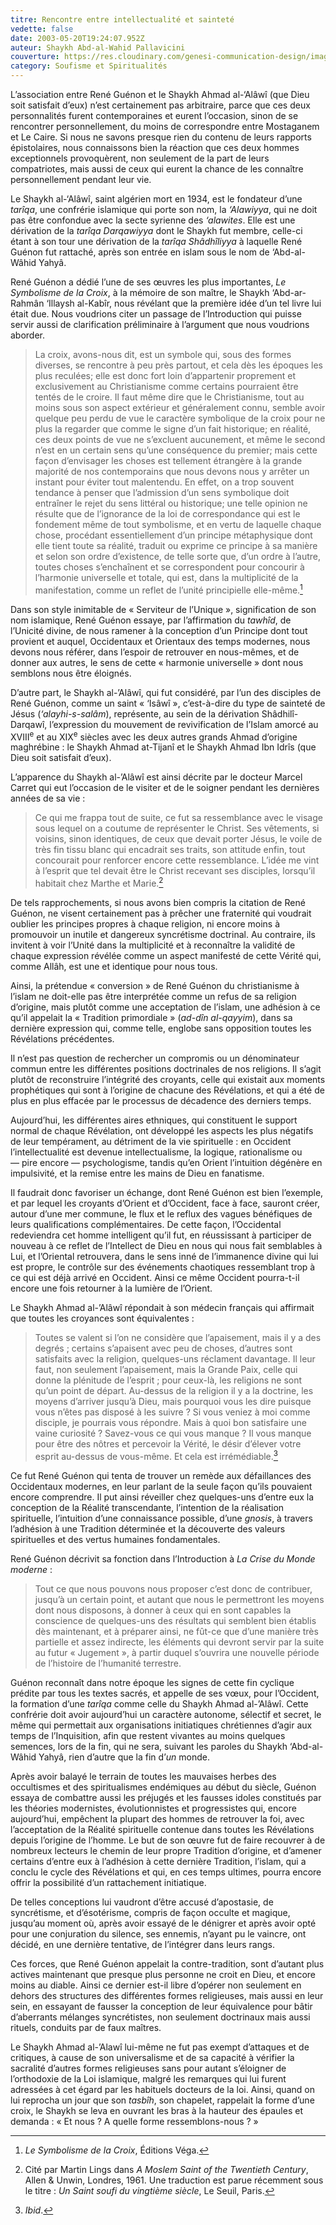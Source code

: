 ```yaml
---
titre: Rencontre entre intellectualité et sainteté
vedette: false
date: 2003-05-20T19:24:07.952Z
auteur: Shaykh Abd-al-Wahid Pallavicini
couverture: https://res.cloudinary.com/genesi-communication-design/image/upload/v1711573915/23630_1378908468930_1118447655_31130490_7167228_n_zams8o.jpg
category: Soufisme et Spiritualités
---
```

L’association entre René Guénon et le Shaykh Ahmad al-‘Alâwî (que Dieu soit satisfait d’eux) n’est certainement pas arbitraire, parce que ces deux personnalités furent contemporaines et eurent l’occasion, sinon de se rencontrer personnellement, du moins de correspondre entre Mostaganem et Le Caire. Si nous ne savons presque rien du contenu de leurs rapports épistolaires, nous connaissons bien la réaction que ces deux hommes exceptionnels provoquèrent, non seulement de la part de leurs compatriotes, mais aussi de ceux qui eurent la chance de les connaître personnellement pendant leur vie.

Le Shaykh al-‘Alâwî, saint algérien mort en 1934, est le fondateur d’une *tarîqa*, une confrérie islamique qui porte son nom, la *‘Alawiyya*, qui ne doit pas être confondue avec la secte syrienne des *‘alawites*. Elle est une dérivation de la *tarîqa Darqawiyya* dont le Shaykh fut membre, celle-ci étant à son tour une dérivation de la *tarîqa Shâdhîliyya* à laquelle René Guénon fut rattaché, après son entrée en islam sous le nom de ‘Abd-al-Wâhid Yahyâ.

René Guénon a dédié l’une de ses œuvres les plus importantes, *Le Symbolisme de la Croix*, à la mémoire de son maître, le Shaykh ‘Abd-ar-Rahmân ‘Illaysh al-Kabîr, nous révélant que la première idée d’un tel livre lui était due. Nous voudrions citer un passage de l’Introduction qui puisse servir aussi de clarification préliminaire à l’argument que nous voudrions aborder.

> La croix, avons-nous dit, est un symbole qui, sous des formes diverses, se rencontre à peu près partout, et cela dès les époques les plus reculées; elle est donc fort loin d’appartenir proprement et exclusivement au Christianisme comme certains pourraient être tentés de le croire. Il faut même dire que le Christianisme, tout au moins sous son aspect extérieur et généralement connu, semble avoir quelque peu perdu de vue le caractère symbolique de la croix pour ne plus la regarder que comme le signe d’un fait historique; en réalité, ces deux points de vue ne s’excluent aucunement, et même le second n’est en un certain sens qu’une conséquence du premier; mais cette façon d’envisager les choses est tellement étrangère à la grande majorité de nos contemporains que nous devons nous y arrêter un instant pour éviter tout malentendu. En effet, on a trop souvent tendance à penser que l’admission d’un sens symbolique doit entraîner le rejet du sens littéral ou historique; une telle opinion ne résulte que de l’ignorance de la loi de correspondance qui est le fondement même de tout symbolisme, et en vertu de laquelle chaque chose, procédant essentiellement d’un principe métaphysique dont elle tient toute sa réalité, traduit ou exprime ce principe à sa manière et selon son ordre d’existence, de telle sorte que, d’un ordre à l’autre, toutes choses s’enchaînent et se correspondent pour concourir à l’harmonie universelle et totale, qui est, dans la multiplicité de la manifestation, comme un reflet de l’unité principielle elle-même.[^1]

Dans son style inimitable de «&nbsp;Serviteur de l’Unique&nbsp;», signification de son nom islamique, René Guénon essaye, par l’affirmation du *tawhîd*, de l’Unicité divine, de nous ramener à la conception d’un Principe dont tout provient et auquel, Occidentaux et Orientaux des temps modernes, nous devons nous référer, dans l’espoir de retrouver en nous-mêmes, et de donner aux autres, le sens de cette «&nbsp;harmonie universelle&nbsp;» dont nous semblons nous être éloignés. 

D’autre part, le Shaykh al-’Alâwî, qui fut considéré, par l’un des disciples de René Guénon, comme un saint «&nbsp;‘Isâwî&nbsp;», c’est-à-dire du type de sainteté de Jésus (*‘alayhi-s-salâm*), représente, au sein de la dérivation Shâdhilî-Darqawî, l’expression du mouvement de revivification de l’Islam amorcé au XVIII<sup>e</sup> et au XIX<sup>e</sup> siècles avec les deux autres grands Ahmad d’origine maghrébine&nbsp;: le Shaykh Ahmad at-Tijanî et le Shaykh Ahmad Ibn Idrîs (que Dieu soit satisfait d’eux).

L’apparence du Shaykh al-’Alâwî est ainsi décrite par le docteur Marcel Carret qui eut l’occasion de le visiter et de le soigner pendant les dernières années de sa vie&nbsp;: 

> Ce qui me frappa tout de suite, ce fut sa ressemblance avec le visage sous lequel on a coutume de représenter le Christ. Ses vêtements, si voisins, sinon identiques, de ceux que devait porter Jésus, le voile de très fin tissu blanc qui encadrait ses traits, son attitude enfin, tout concourait pour renforcer encore cette ressemblance. L’idée me vint à l’esprit que tel devait être le Christ recevant ses disciples, lorsqu’il habitait chez Marthe et Marie.[^2]

De tels rapprochements, si nous avons bien compris la citation de René Guénon, ne visent certainement pas à prêcher une fraternité qui voudrait oublier les principes propres à chaque religion, ni encore moins à promouvoir un inutile et dangereux syncrétisme doctrinal. Au contraire, ils invitent à voir l’Unité dans la multiplicité et à reconnaître la validité de chaque expression révélée comme un aspect manifesté de cette Vérité qui, comme Allâh, est une et identique pour nous tous.

Ainsi, la prétendue «&nbsp;conversion&nbsp;» de René Guénon du christianisme à l’islam ne doit-elle pas être interprétée comme un refus de sa religion d’origine, mais plutôt comme une acceptation de l’islam, une adhésion à ce qu’il appelait la «&nbsp;Tradition primordiale&nbsp;» (*ad-dîn al-qayyim*), dans sa dernière expression qui, comme telle, englobe sans opposition toutes les Révélations précédentes.

Il n’est pas question de rechercher un compromis ou un dénominateur commun entre les différentes positions doctrinales de nos religions. Il s’agit plutôt de reconstruire l’intégrité des croyants, celle qui existait aux moments prophétiques qui sont à l’origine de chacune des Révélations, et qui a été de plus en plus effacée par le processus de décadence des derniers temps.

Aujourd’hui, les différentes aires ethniques, qui constituent le support normal de chaque Révélation, ont développé les aspects les plus négatifs de leur tempérament, au détriment de la vie spirituelle&nbsp;: en Occident l’intellectualité est devenue intellectualisme, la logique, rationalisme ou —&nbsp;pire encore&nbsp;— psychologisme, tandis qu’en Orient l’intuition dégénère en impulsivité, et la remise entre les mains de Dieu en fanatisme.

Il faudrait donc favoriser un échange, dont René Guénon est bien l’exemple, et par lequel les croyants d’Orient et d’Occident, face à face, sauront créer, autour d’une mer commune, le flux et le reflux des vagues bénéfiques de leurs qualifications complémentaires. De cette façon, l’Occidental redeviendra cet homme intelligent qu’il fut, en réussissant à participer de nouveau à ce reflet de l’Intellect de Dieu en nous qui nous fait semblables à Lui, et l’Oriental retrouvera, dans le sens inné de l’immanence divine qui lui est propre, le contrôle sur des événements chaotiques ressemblant trop à ce qui est déjà arrivé en Occident. Ainsi ce même Occident pourra-t-il encore une fois retourner à la lumière de l’Orient.

Le Shaykh Ahmad al-’Alâwî répondait à son médecin français qui affirmait que toutes les croyances sont équivalentes&nbsp;:

> Toutes se valent si l’on ne considère que l’apaisement, mais il y a des degrés&nbsp;; certains s’apaisent avec peu de choses, d’autres sont satisfaits avec la religion, quelques-uns réclament davantage. Il leur faut, non seulement l’apaisement, mais la Grande Paix, celle qui donne la plénitude de l’esprit&nbsp;; pour ceux-là, les religions ne sont qu’un point de départ. Au-dessus de la religion il y a la doctrine, les moyens d’arriver jusqu’à Dieu, mais pourquoi vous les dire puisque vous n’êtes pas disposé à les suivre&nbsp;? Si vous veniez à moi comme disciple, je pourrais vous répondre. Mais à quoi bon satisfaire une vaine curiosité&nbsp;? Savez-vous ce qui vous manque&nbsp;? Il vous manque pour être des nôtres et percevoir la Vérité, le désir d’élever votre esprit au-dessus de vous-même. Et cela est irrémédiable.[^3]

Ce fut René Guénon qui tenta de trouver un remède aux défaillances des Occidentaux modernes, en leur parlant de la seule façon qu’ils pouvaient encore comprendre. Il put ainsi réveiller chez quelques-uns d’entre eux la conception de la Réalité transcendante, l’intention de la réalisation spirituelle, l’intuition d’une connaissance possible, d’une *gnosis*, à travers l’adhésion à une Tradition déterminée et la découverte des valeurs spirituelles et des vertus humaines fondamentales.

René Guénon décrivit sa fonction dans l’Introduction à *La Crise du Monde moderne*&nbsp;:

> Tout ce que nous pouvons nous proposer c’est donc de contribuer, jusqu’à un certain point, et autant que nous le permettront les moyens dont nous disposons, à donner à ceux qui en sont capables la conscience de quelques-uns des résultats qui semblent bien établis dès maintenant, et à préparer ainsi, ne fût-ce que d’une manière très partielle et assez indirecte, les éléments qui devront servir par la suite au futur «&nbsp;Jugement&nbsp;», à partir duquel s’ouvrira une nouvelle période de l’histoire de l’humanité terrestre.

Guénon reconnaît dans notre époque les signes de cette fin cyclique prédite par tous les textes sacrés, et appelle de ses vœux, pour l’Occident, la formation d’une *tarîqa* comme celle du Shaykh Ahmad al-’Alâwî. Cette confrérie doit avoir aujourd’hui un caractère autonome, sélectif et secret, le même qui permettait aux organisations initiatiques chrétiennes d’agir aux temps de l’Inquisition, afin que restent vivantes au moins quelques semences, lors de la fin, qui ne sera, suivant les paroles du Shaykh ‘Abd-al-Wâhid Yahyâ, rien d’autre que la fin d’*un* monde.

Après avoir balayé le terrain de toutes les mauvaises herbes des occultismes et des spiritualismes endémiques au début du siècle, Guénon essaya de combattre aussi les préjugés et les fausses idoles constitués par les théories modernistes, évolutionnistes et progressistes qui, encore aujourd’hui, empêchent la plupart des hommes de retrouver la foi, avec l’acceptation de la Réalité spirituelle contenue dans toutes les Révélations depuis l’origine de l’homme. Le but de son œuvre fut de faire recouvrer à de nombreux lecteurs le chemin de leur propre Tradition d’origine, et d’amener certains d’entre eux à l’adhésion à cette dernière Tradition, l’islam, qui a conclu le cycle des Révélations et qui, en ces temps ultimes, pourra encore offrir la possibilité d’un rattachement initiatique.

De telles conceptions lui vaudront d’être accusé d’apostasie, de syncrétisme, et d’ésotérisme, compris de façon occulte et magique, jusqu’au moment où, après avoir essayé de le dénigrer et après avoir opté pour une conjuration du silence, ses ennemis, n’ayant pu le vaincre, ont décidé, en une dernière tentative, de l’intégrer dans leurs rangs.

Ces forces, que René Guénon appelait la contre-tradition, sont d’autant plus actives maintenant que presque plus personne ne croit en Dieu, et encore moins au diable. Ainsi ce dernier est-il libre d’opérer non seulement en dehors des structures des différentes formes religieuses, mais aussi en leur sein, en essayant de fausser la conception de leur équivalence pour bâtir d’aberrants mélanges syncrétistes, non seulement doctrinaux mais aussi rituels, conduits par de faux maîtres.

Le Shaykh Ahmad al-’Alawî lui-même ne fut pas exempt d’attaques et de critiques, à cause de son universalisme et de sa capacité à vérifier la sacralité d’autres formes religieuses sans pour autant s’éloigner de l’orthodoxie de la Loi islamique, malgré les remarques qui lui furent adressées à cet égard par les habituels docteurs de la loi. Ainsi, quand on lui reprocha un jour que son *tasbîh*, son chapelet, rappelait la forme d’une croix, le Shaykh se leva en ouvrant les bras à la hauteur des épaules et demanda : «&nbsp;Et nous&nbsp;? A quelle forme ressemblons-nous&nbsp;?&nbsp;»

[^1]: *Le Symbolisme de la Croix*, Éditions Véga.
[^2]: Cité par Martin Lings dans *A Moslem Saint of the Twentieth Century*, Allen & Unwin, Londres, 1961. Une traduction est parue récemment sous le titre : *Un Saint soufi du vingtième siècle*, Le Seuil, Paris.
[^3]: *Ibid*.